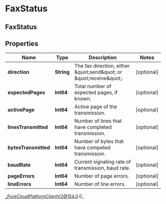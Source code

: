 # FaxStatus

## FaxStatus

## Properties

|Name | Type | Description | Notes|
|------------ | ------------- | ------------- | -------------|
| **direction** | **String** | The fax direction, either \&quot;send\&quot; or \&quot;receive\&quot;. | [optional] |
| **expectedPages** | **Int64** | Total number of expected pages, if known. | [optional] |
| **activePage** | **Int64** | Active page of the transmission. | [optional] |
| **linesTransmitted** | **Int64** | Number of lines that have completed transmission. | [optional] |
| **bytesTransmitted** | **Int64** | Number of bytes that have competed transmission. | [optional] |
| **baudRate** | **Int64** | Current signaling rate of transmission, baud rate. | [optional] |
| **pageErrors** | **Int64** | Number of page errors. | [optional] |
| **lineErrors** | **Int64** | Number of line errors. | [optional] |



_PureCloudPlatformClientV2@154.0.0_
